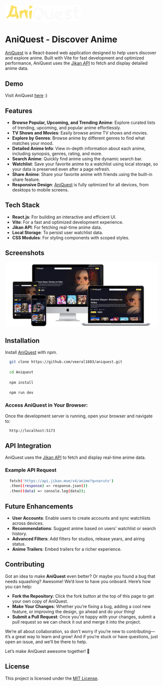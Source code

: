 <a href="https://aniquest-eta.vercel.app/">
<img src="./src/assets/Logo.png" alt="AniQuest Logo" width="250px">
</a>

# AniQuest - Discover Anime

[AniQuest](https://aniquest-eta.vercel.app/) is a React-based web application designed to help users discover and explore anime. Built with Vite for fast development and optimized performance, AniQuest uses the [Jikan API](https://jikan.moe/) to fetch and display detailed anime data.

## Demo

Visit AniQuest [here](https://aniquest-eta.vercel.app/) :)

## Features

- **Browse Popular, Upcoming, and Trending Anime**: Explore curated lists of trending, upcoming, and popular anime effortlessly.
- **TV Shows and Movies**: Easily browse anime TV shows and movies.
- **Explore by Genres**: Browse anime by different genres to find what matches your mood.
- **Detailed Anime Info**: View in-depth information about each anime, including synopsis, genres, rating, and more.
- **Search Anime**: Quickly find anime using the dynamic search bar.
- **Watchlist**: Save your favorite anime to a watchlist using local storage, so your data is preserved even after a page refresh.
- **Share Anime**: Share your favorite anime with friends using the built-in share feature.
- **Responsive Design**: [AniQuest](https://aniquest-eta.vercel.app/) is fully optimized for all devices, from desktops to mobile screens.

## Tech Stack

- **React.js**: For building an interactive and efficient UI.
- **Vite**: For a fast and optimized development experience.
- **Jikan API**: For fetching real-time anime data.
- **Local Storage**: To persist user watchlist data.
- **CSS Modules**: For styling components with scoped styles.

## Screenshots

<img src="./src/Screenshots/mockup.png" alt="AniQuest Mockup">

## Installation

Install [AniQuest](https://aniquest-eta.vercel.app/) with npm.

```bash
  git clone https://github.com/veeral1603/aniquest.git

  cd Aniquest

  npm install

  npm run dev
```

### Access AniQuest in Your Browser:

Once the development server is running, open your browser and navigate to:

```bash
  http://localhost:5173
```

## API Integration

AniQuest uses the [Jikan API](https://jikan.moe/) to fetch and display real-time anime data.

### Example API Request

```bash
  fetch('https://api.jikan.moe/v4/anime?q=naruto')
  .then((response) => response.json())
  .then((data) => console.log(data));
```

## Future Enhancements

- **User Accounts**: Enable users to create accounts and sync watchlists across devices.
- **Recommendations**: Suggest anime based on users' watchlist or search history.
- **Advanced Filters**: Add filters for studios, release years, and airing status.
- **Anime Trailers**: Embed trailers for a richer experience.

## Contributing

Got an idea to make **AniQuest** even better? Or maybe you found a bug that needs squashing? Awesome! We’d love to have you onboard. Here’s how you can help:

- **Fork the Repository**: Click the fork button at the top of this page to get your own copy of AniQuest.
- **Make Your Changes**: Whether you’re fixing a bug, adding a cool new feature, or improving the design, go ahead and do your thing!
- **Submit a Pull Request**: Once you're happy with your changes, submit a pull request so we can check it out and merge it into the project.

We’re all about collaboration, so don’t worry if you’re new to contributing—it’s a great way to learn and grow! And if you’re stuck or have questions, just open an issue, and we’ll be there to help.

Let’s make AniQuest awesome together! 🚀

## License

This project is licensed under the [MIT License](https://choosealicense.com/licenses/mit/).
